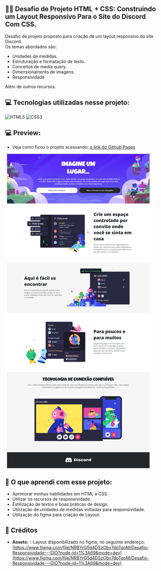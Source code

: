 ## 🏋️‍♂️ Desafio de Projeto HTML + CSS: Construindo um Layout Responsivo Para o Site do Discord Com CSS. 

Desafio de projeto proposto para criação de um layout responsivo do site Discord.  <br>
Os temas abordados são:<br>
- Unidades de medidas.
- Estruturação e formatação de texto.
- Conceitos de media query.
- Dimensionamento de imagens.
- Responsividade<br>

Além de outros recursos.

## 💻 Tecnologias utilizadas nesse projeto:

<div style="display: inline_block">
  <img alt="HTML5" src="https://img.shields.io/badge/HTML5-E34F26?style=for-the-badge&logo=html5&logoColor=white">
  <img alt="CSS3" src="https://img.shields.io/badge/CSS3-1572B6?style=for-the-badge&logo=css3&logoColor=white">
</div>

## 💻 Preview:
- Veja como ficou o projeto acessando: [o link do Github Pages]()
  
![Imagem do Projeto](assets/img/tela.png)

## 🤔 O que aprendi com esse projeto:
- Aprimorar minhas habilidades em HTML e CSS.
- Utilizar os recursos de responsividade.
- Estilização de textos e boas práticas de design.
- Utilização de unidades de medidas voltadas para responsividade.
- Utilização do figma para criação de Layout.

## 📌 Créditos
- **Assets:** ✨Layout disponibilizado no figma, no seguinte endereço:
  [https://www.figma.com/file/NRBYrG5d4DSzObv7dpTqoM/Desafio-Responsividade---DIO?node-id=1%3A69&mode=dev](https://www.figma.com/file/NRBYrG5d4DSzObv7dpTqoM/Desafio-Responsividade---DIO?node-id=1%3A69&mode=dev)
